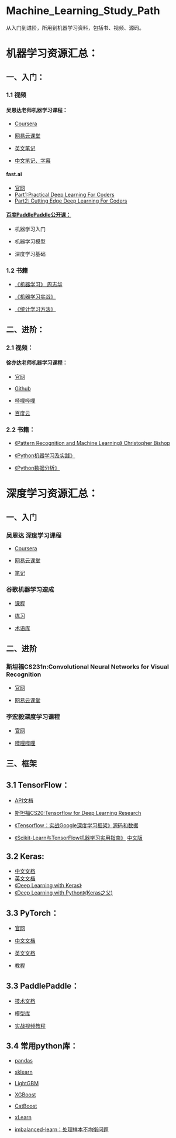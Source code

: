 # Machine_Learning_Study_Path
从入门到进阶，所用到机器学习资料，包括书、视频、源码。

# 机器学习资源汇总：

## 一、入门：
### 1.1 视频
#### 吴恩达老师机器学习课程： 
* [Coursera](https://www.coursera.org/learn/machine-learning)
  
* [网易云课堂](http://study.163.com/course/introduction/1004570029.htm?courseId=1004570029)  
* [英文笔记](https://github.com/linxid/Machine_Learning_Study_Path/tree/master/%E7%AC%94%E8%AE%B0/%E5%90%B4%E6%81%A9%E8%BE%BE%E6%9C%BA%E5%99%A8%E5%AD%A6%E4%B9%A0%E7%AC%94%E8%AE%B0)   
* [中文笔记、字幕](https://github.com/fengdu78/Coursera-ML-AndrewNg-Notes)  

#### fast.ai  
* [官网](http://www.fast.ai/)  
* [Part1:Practical Deep Learning For Coders](http://course.fast.ai/)  
* [Part2: Cutting Edge Deep Learning For Coders](http://course.fast.ai/part2.html)  

#### [百度PaddlePaddle公开课：](http://ai.baidu.com/paddlepaddle/openCourses)
* 机器学习入门

* 机器学习模型
* 深度学习基础


### 1.2 书籍
* [《机器学习》 周志华](https://book.douban.com/subject/26708119/)

* [《机器学习实战》](https://book.douban.com/subject/24703171/)  
* [《统计学习方法》](https://book.douban.com/subject/10590856/)

## 二、进阶：

### 2.1 视频：

#### 徐亦达老师机器学习课程： 
* [官网](https://www.uts.edu.au/staff/yida.xu)   

* [Github](https://github.com/roboticcam/machine-learning-notes)  
* [哔哩哔哩](https://www.bilibili.com/video/av12802062?p=2)  
* [百度云](https://pan.baidu.com/s/1PW0vuhHgMg3xAWRSoHoXbw#list/path=%2F)

### 2.2 书籍：
* [《Pattern Recognition and Machine Learning》 Christopher Bishop](https://book.douban.com/subject/2061116/)

* [《Python机器学习及实践》](https://book.douban.com/subject/26886337/)  
* [《Python数据分析》](https://book.douban.com/subject/26274624/)  

# 深度学习资源汇总：
## 一、入门

### 吴恩达 深度学习课程 
* [Coursera](https://www.coursera.org/specializations/deep-learning)

* [网易云课堂](http://mooc.study.163.com/smartSpec/detail/1001319001.htm) 
* [笔记](http://www.ai-start.com/dl2017/)
### 谷歌机器学习速成
* [课程](https://developers.google.cn/machine-learning/crash-course/prereqs-and-prework)

* [练习](https://developers.google.cn/machine-learning/crash-course/exercises)
* [术语库](https://developers.google.cn/machine-learning/crash-course/glossary)

## 二、进阶
### 斯坦福CS231n:Convolutional Neural Networks for Visual Recognition 
* [官网](http://cs231n.stanford.edu/)  

* [网易云课堂](http://study.163.com/course/introduction/1003223001.hm)

### 李宏毅深度学习课程 
* [官网](http://speech.ee.ntu.edu.tw/~tlkagk/courses.html)

* [哔哩哔哩](https://www.bilibili.com/video/av9770302/)

## 三、框架
## 3.1 TensorFlow：
* [API文档](https://www.tensorflow.org/api_docs/python/)

* [斯坦福CS20:Tensorflow for Deep Learning Research](https://web.stanford.edu/class/cs20si/)
* [《Tensorflow：实战Google深度学习框架》](https://book.douban.com/subject/26976457/)[源码和数据](https://github.com/caicloud/tensorflow-tutorial)
* [《Scikit-Learn与TensorFlow机器学习实用指南》](http://item.jd.com/12241590.html) [中文版](https://github.com/apachecn/hands_on_Ml_with_Sklearn_and_TF)

## 3.2 Keras:
* [中文文档](http://keras-cn.readthedocs.io/en/latest/)
* [英文文档](https://keras.io/)
* [《Deep Learning with Keras》](http://shop.oreilly.com/product/9781787128422.do)
* [《Deep Learning with Python》(Keras之父)](https://book.douban.com/subject/27038207/)

## 3.3 PyTorch：
* [官网](https://pytorch.org/)
* [中文文档](https://pytorch-cn.readthedocs.io/zh/latest/)  

* [英文文档](https://pytorch.org/docs/stable/index.html)
* [教程](https://pytorch.org/tutorials/)

## 3.3 PaddlePaddle：
* [技术文档](http://staging.paddlepaddle.org/docs/develop/documentation/zh/getstarted/index_cn.html)

* [模型库](http://staging.paddlepaddle.org/docs/develop/models/README.cn.html)
* [实战视频教程](http://ai.baidu.com/paddlepaddle/openCourses)

## 3.4 常用python库：
* [pandas](http://pandas.pydata.org/index.html)

* [sklearn](http://sklearn.apachecn.org/)
* [LightGBM](http://lightgbm.apachecn.org/cn/latest/index.html)
* [XGBoost](http://xgboost.readthedocs.io/en/latest/get_started/)
* [CatBoost](https://tech.yandex.com/catboost/doc/dg/concepts/python-installation-docpage/)
* [xLearn](http://xlearn-doc.readthedocs.io/en/latest/start.html)
* [imbalanced-learn：处理样本不均衡问题](http://contrib.scikit-learn.org/imbalanced-learn/stable/index.html)
